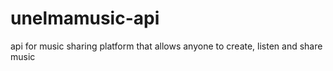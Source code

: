 # unelmamusic-api
api for music sharing platform that allows anyone to create, listen and share music

